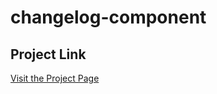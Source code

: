# changelog-component

## Project Link

[Visit the Project Page](https://roadmap.sh/projects/changelog-component)
